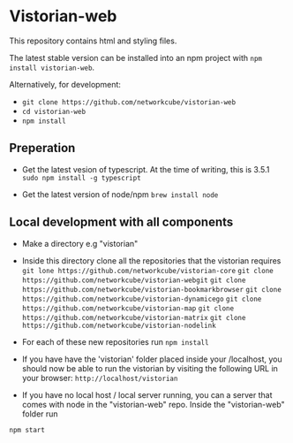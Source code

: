 # Vistorian-web

This repository contains html and styling files. 

The latest stable version can be installed into an npm project with `npm install vistorian-web`.

Alternatively, for development:
* `git clone https://github.com/networkcube/vistorian-web`
* `cd vistorian-web`
* `npm install`


## Preperation 
* Get the latest vesion of typescript. At the time of writing, this is 3.5.1
`sudo npm install -g typescript`

* Get the latest version of node/npm
`brew install node`

## Local development with all components
* Make a directory e.g "vistorian"
* Inside this directory clone all the repositories that the vistorian requires
`git lone https://github.com/networkcube/vistorian-core`
`git clone https://github.com/networkcube/vistorian-webgit`
`git clone https://github.com/networkcube/vistorian-bookmarkbrowser`
`git clone https://github.com/networkcube/vistorian-dynamicego`
`git clone https://github.com/networkcube/vistorian-map`
`git clone https://github.com/networkcube/vistorian-matrix`
`git clone https://github.com/networkcube/vistorian-nodelink`

* For each of these new repositories run 
`npm install`

* If you have have the 'vistorian' folder placed inside your /localhost, you should now be able to run the vistorian by visiting the following URL in your browser: 
`http://localhost/vistorian`

* If you have no local host / local server running, you can a server that comes with node in the "vistorian-web" repo. Inside the "vistorian-web" folder run 

`npm start`
